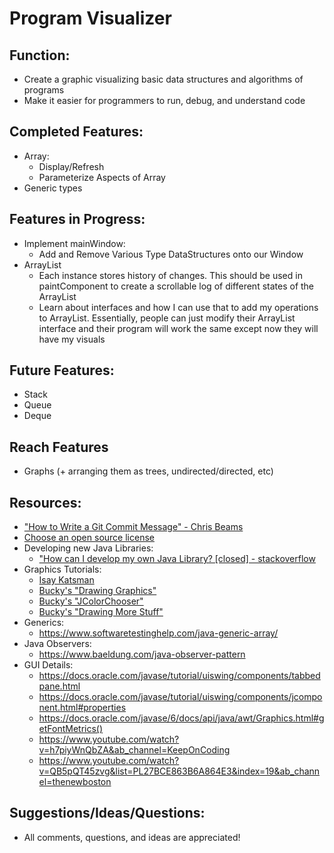 # Program Visualizer

## Function:
- Create a graphic visualizing basic data structures and algorithms of programs
- Make it easier for programmers to run, debug, and understand code

## Completed Features:
- Array:
    - Display/Refresh
    - Parameterize Aspects of Array
- Generic types

## Features in Progress:
- Implement mainWindow:
  - Add and Remove Various Type DataStructures onto our Window
- ArrayList
  - Each instance stores history of changes. This should be used in paintComponent to create a scrollable log of 
  different states of the ArrayList
  - Learn about interfaces and how I can use that to add my operations to ArrayList. Essentially, people can 
  just modify their ArrayList interface and their program will work the same except now they will have 
  my visuals
 
## Future Features:
- Stack
- Queue
- Deque

## Reach Features
- Graphs (+ arranging them as trees, undirected/directed, etc)

## Resources:
- ["How to Write a Git Commit Message" - Chris Beams](https://chris.beams.io/posts/git-commit/#imperative)
- [Choose an open source license](https://choosealicense.com/)
- Developing new Java Libraries:
  - ["How can I develop my own Java Library? [closed] - stackoverflow](https://stackoverflow.com/questions/6496597/how-can-i-develop-my-own-java-library)
- Graphics Tutorials:
  - [Isay Katsman](https://www.youtube.com/results?search_query=isay+katsman+java+graphics&ab_channel=thenewboston)
  - [Bucky's "Drawing Graphics"](https://www.youtube.com/watch?v=2l5-5PMUc5Y&ab_channel=thenewboston)
  - [Bucky's "JColorChooser"](https://www.youtube.com/watch?v=052U-bWEXrk&ab_channel=thenewboston)
  - [Bucky's "Drawing More Stuff"](https://www.youtube.com/watch?v=OWOeE90ET6w&list=PLFE2CE09D83EE3E28&index=86&ab_channel=thenewboston)
- Generics:
  - https://www.softwaretestinghelp.com/java-generic-array/
- Java Observers:
  - https://www.baeldung.com/java-observer-pattern
- GUI Details:
  - https://docs.oracle.com/javase/tutorial/uiswing/components/tabbedpane.html
  - https://docs.oracle.com/javase/tutorial/uiswing/components/jcomponent.html#properties
  - https://docs.oracle.com/javase/6/docs/api/java/awt/Graphics.html#getFontMetrics()
  - https://www.youtube.com/watch?v=h7piyWnQbZA&ab_channel=KeepOnCoding
  - https://www.youtube.com/watch?v=QB5pQT45zvg&list=PL27BCE863B6A864E3&index=19&ab_channel=thenewboston

## Suggestions/Ideas/Questions:
- All comments, questions, and ideas are appreciated!
